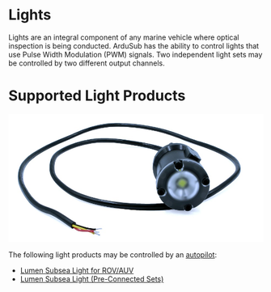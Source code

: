 # Lights

Lights are an integral component of any marine vehicle where optical inspection is being conducted. ArduSub has the ability to control lights that use Pulse Width Modulation (PWM) signals. Two independent light sets may be controlled by two different output channels.

# Supported Light Products

<img src="/images/hardware/lumen.jpg" class="img-responsive img-center" style="max-height:600px;">

The following light products may be controlled by an [autopilot](introduction/hardware-options/required-hardware/autopilot.md):
* [Lumen Subsea Light for ROV/AUV](https://bluerobotics.com/store/thrusters/lights/lumen-r2-rp/)
* [Lumen Subsea Light (Pre-Connected Sets)](https://bluerobotics.com/store/thrusters/lights/lumen-sets-r2-rp/)
